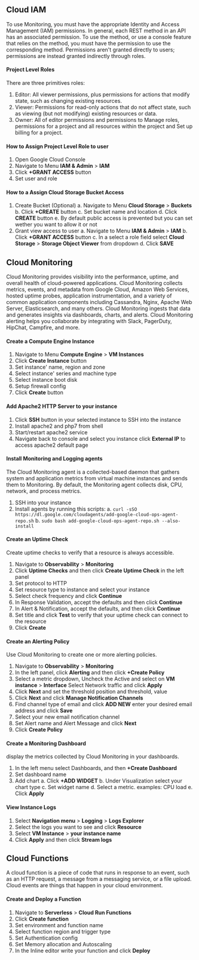 ## Cloud IAM

To use Monitoring, you must have the appropriate Identity and Access Management (IAM) permissions. In general, each REST method in an API has an associated permission. To use the method, or use a console feature that relies on the method, you must have the permission to use the corresponding method. Permissions aren't granted directly to users; permissions are instead granted indirectly through roles.

#### Project Level Roles

There are three primitives roles:

1. Editor: All viewer permissions, plus permissions for actions that modify state, such as changing existing resources.
2. Viewer: Permissions for read-only actions that do not affect state, such as viewing (but not modifying) existing resources or data.
3. Owner: All of editor permissions and permissions to Manage roles, permissions for a project and all resources within the project and Set up billing for a project.

#### How to Assign Project Level Role to user

1. Open Google Cloud Console
2. Navigate to Menu **IAM & Admin** > **IAM**
3. Click **+GRANT ACCESS** button
4. Set user and role

#### How to a Assign Cloud Storage Bucket Access

1. Create Bucket (Optional)
   a. Navigate to Menu **Cloud Storage** > **Buckets**
   b. Click **+CREATE** button
   c. Set bucket name and location
   d. Click **CREATE** button
   e. By default public access is prevented but you can set wether you want to allow it or not
2. Grant view access to user
   a. Navigate to Menu **IAM & Admin** > **IAM**
   b. Click **+GRANT ACCESS** button
   c. In a select a role field select **Cloud Storage** > **Storage Object Viewer** from dropdown
   d. Click **SAVE**

## Cloud Monitoring

Cloud Monitoring provides visibility into the performance, uptime, and overall health of cloud-powered applications. Cloud Monitoring collects metrics, events, and metadata from Google Cloud, Amazon Web Services, hosted uptime probes, application instrumentation, and a variety of common application components including Cassandra, Nginx, Apache Web Server, Elasticsearch, and many others. Cloud Monitoring ingests that data and generates insights via dashboards, charts, and alerts. Cloud Monitoring alerting helps you collaborate by integrating with Slack, PagerDuty, HipChat, Campfire, and more.

#### Create a Compute Engine Instance

1. Navigate to Menu **Compute Engine** > **VM Instances**
2. Click **Create Instance** button
3. Set instance' name, region and zone
4. Select instance' series and machine type
5. Select instance boot disk
6. Setup firewall config
7. Click **Create** button

#### Add Apache2 HTTP Server to your instance

1. Click **SSH** button in your selected instance to SSH into the instance
2. Install apache2 and php7 from shell
3. Start/restart apache2 service
4. Navigate back to console and select you instance click **External IP** to access apache2 default page

#### Install Monitoring and Logging agents

The Cloud Monitoring agent is a collected-based daemon that gathers system and application metrics from virtual machine instances and sends them to Monitoring. By default, the Monitoring agent collects disk, CPU, network, and process metrics.

1. SSH into your instance
2. Install agents by running this scripts:
   a. `curl -sSO https://dl.google.com/cloudagents/add-google-cloud-ops-agent-repo.sh`
   b. `sudo bash add-google-cloud-ops-agent-repo.sh --also-install`

#### Create an Uptime Check

Create uptime checks to verify that a resource is always accessible.

1. Navigate to **Observability** > **Monitoring**
2. Click **Uptime Checks** and then click **Create Uptime Check** in the left panel
3. Set protocol to HTTP
4. Set resource type to instance and select your instance
5. Select check frequency and click **Continue**
6. In Response Validation, accept the defaults and then click **Continue**
7. In Alert & Notification, accept the defaults, and then click **Continue**
8. Set title and click **Test** to verify that your uptime check can connect to the resource
9. Click **Create**

#### Create an Alerting Policy

Use Cloud Monitoring to create one or more alerting policies.

1. Navigate to **Observability** > **Monitoring**
2. In the left panel, click **Alerting** and then click **+Create Policy**
3. Select a metric dropdown, Uncheck the Active and select on **VM instance** > **Interface** Select Network traffic and click **Apply**
4. Click **Next** and set the threshold position and threshold, value
5. Click **Next** and click **Manage Notification Channels**
6. Find channel type of email and click **ADD NEW** enter your desired email address and click **Save**
7. Select your new email notification channel
8. Set Alert name and Alert Message and click **Next**
9. Click **Create Policy**

#### Create a Monitoring Dashboard

display the metrics collected by Cloud Monitoring in your dashboards.

1. In the left menu select Dashboards, and then **+Create Dashboard**
2. Set dashboard name
3. Add chart
   a. Click **+ADD WIDGET**
   b. Under Visualization select your chart type
   c. Set widget name
   d. Select a metric. examples: CPU load
   e. Click **Apply**

#### View Instance Logs

1. Select **Navigation menu** > **Logging** > **Logs Explorer**
2. Select the logs you want to see and click **Resource**
3. Select **VM Instance** > **your instance name**
4. Click **Apply** and then click **Stream logs**

## Cloud Functions

A cloud function is a piece of code that runs in response to an event, such as an HTTP request, a message from a messaging service, or a file upload. Cloud events are things that happen in your cloud environment.

#### Create and Deploy a Function

1. Navigate to **Serverless** > **Cloud Run Functions**
2. Click **Create function**
3. Set environment and function name
4. Select function region and trigger type
5. Set Authentication config
6. Set Memory allocation and Autoscaling
7. In the Inline editor write your function and click **Deploy**
